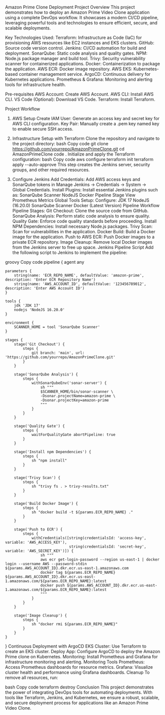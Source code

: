 Amazon Prime Clone Deployment Project
Overview
This project demonstrates how to deploy an Amazon Prime Video Clone application using a complete DevOps workflow. It showcases a modern CI/CD pipeline, leveraging powerful tools and technologies to ensure efficient, secure, and scalable deployments.

Key Technologies Used:
Terraform: Infrastructure as Code (IaC) for provisioning AWS resources like EC2 instances and EKS clusters.
GitHub: Source code version control.
Jenkins: CI/CD automation for build and deployment.
SonarQube: Static code analysis and quality gates.
NPM: Node.js package manager and build tool.
Trivy: Security vulnerability scanner for containerized applications.
Docker: Containerization to package the application.
AWS ECR: Docker image repository.
AWS EKS: Kubernetes-based container management service.
ArgoCD: Continuous delivery for Kubernetes applications.
Prometheus & Grafana: Monitoring and alerting tools for infrastructure health.

Pre-requisites
AWS Account: Create AWS Account.
AWS CLI: Install AWS CLI.
VS Code (Optional): Download VS Code.
Terraform: Install Terraform.


Project Workflow
1. AWS Setup
Create IAM User: Generate an access key and secret key for AWS CLI configuration.
Key Pair: Manually create a .pem key named key to enable secure SSH access.
2. Infrastructure Setup with Terraform
Clone the repository and navigate to the project directory:
bash
Copy code
git clone https://github.com/yourrepo/AmazonPrimeClone.git
cd AmazonPrimeClone
code .
Initialize and apply the Terraform configuration:
bash
Copy code
aws configure
terraform init
terraform apply --auto-approve
This step creates the Jenkins server, security groups, and other required resources.

3. Configure Jenkins
Add Credentials: Add AWS access keys and SonarQube tokens in Manage Jenkins → Credentials → System → Global Credentials.
Install Plugins: Install essential Jenkins plugins such as:
SonarQube Scanner
NodeJS
Docker
Pipeline Stage View
Prometheus Metrics
Global Tools Setup: Configure:
JDK 17
NodeJS (16.20.0)
SonarQube Scanner
Docker (Latest Version)
Pipeline Workflow
Pipeline Stages:
Git Checkout: Clone the source code from GitHub.
SonarQube Analysis: Perform static code analysis to ensure quality.
Quality Gate: Enforce code quality standards before proceeding.
Install NPM Dependencies: Install necessary Node.js packages.
Trivy Scan: Scan for vulnerabilities in the application.
Docker Build: Build a Docker image for the application.
Push to AWS ECR: Push Docker images to a private ECR repository.
Image Cleanup: Remove local Docker images from the Jenkins server to free up space.
Jenkins Pipeline Script
Add the following script to Jenkins to implement the pipeline:

groovy
Copy code
pipeline {
    agent any

    parameters {
        string(name: 'ECR_REPO_NAME', defaultValue: 'amazon-prime', description: 'Enter ECR Repository Name')
        string(name: 'AWS_ACCOUNT_ID', defaultValue: '123456789012', description: 'Enter AWS Account ID')
    }

    tools {
        jdk 'JDK 17'
        nodejs 'NodeJS 16.20.0'
    }

    environment {
        SCANNER_HOME = tool 'SonarQube Scanner'
    }

    stages {
        stage('Git Checkout') {
            steps {
                git branch: 'main', url: 'https://github.com/yourrepo/AmazonPrimeClone.git'
            }
        }

        stage('SonarQube Analysis') {
            steps {
                withSonarQubeEnv('sonar-server') {
                    sh """
                    $SCANNER_HOME/bin/sonar-scanner \
                    -Dsonar.projectName=amazon-prime \
                    -Dsonar.projectKey=amazon-prime
                    """
                }
            }
        }

        stage('Quality Gate') {
            steps {
                waitForQualityGate abortPipeline: true
            }
        }

        stage('Install npm Dependencies') {
            steps {
                sh "npm install"
            }
        }

        stage('Trivy Scan') {
            steps {
                sh "trivy fs . > trivy-results.txt"
            }
        }

        stage('Build Docker Image') {
            steps {
                sh "docker build -t ${params.ECR_REPO_NAME} ."
            }
        }

        stage('Push to ECR') {
            steps {
                withCredentials([string(credentialsId: 'access-key', variable: 'AWS_ACCESS_KEY'),
                                 string(credentialsId: 'secret-key', variable: 'AWS_SECRET_KEY')]) {
                    sh """
                    aws ecr get-login-password --region us-east-1 | docker login --username AWS --password-stdin ${params.AWS_ACCOUNT_ID}.dkr.ecr.us-east-1.amazonaws.com
                    docker tag ${params.ECR_REPO_NAME} ${params.AWS_ACCOUNT_ID}.dkr.ecr.us-east-1.amazonaws.com/${params.ECR_REPO_NAME}:latest
                    docker push ${params.AWS_ACCOUNT_ID}.dkr.ecr.us-east-1.amazonaws.com/${params.ECR_REPO_NAME}:latest
                    """
                }
            }
        }

        stage('Image Cleanup') {
            steps {
                sh "docker rmi ${params.ECR_REPO_NAME}"
            }
        }
    }
}
Continuous Deployment with ArgoCD
EKS Cluster: Use Terraform to create an EKS cluster.
Deploy App: Configure ArgoCD to deploy the Amazon Prime clone on Kubernetes.
Monitoring: Install Prometheus and Grafana for infrastructure monitoring and alerting.
Monitoring Tools
Prometheus: Access Prometheus dashboards for resource metrics.
Grafana: Visualize cluster health and performance using Grafana dashboards.
Cleanup
To remove all resources, run:

bash
Copy code
terraform destroy
Conclusion
This project demonstrates the power of integrating DevOps tools for automating deployments. With tools like Terraform, Jenkins, and Kubernetes, we ensure a robust, scalable, and secure deployment process for applications like an Amazon Prime Video Clone.

